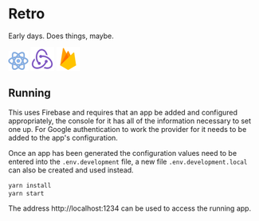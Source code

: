 # Retro

Early days. Does things, maybe.

![react](./assets/react.png) ![redux](./assets/redux.png) ![firebase](./assets/firebase.png)

## Running

This uses Firebase and requires that an app be added and configured
appropriately, the console for it has all of the information necessary to set
one up. For Google authentication to work the provider for it needs to be added
to the app's configuration.

Once an app has been generated the configuration values need to be entered into
the `.env.development` file, a new file `.env.development.local` can also be
created and used instead.

```shell
yarn install
yarn start
```

The address http://localhost:1234 can be used to access the running app.
